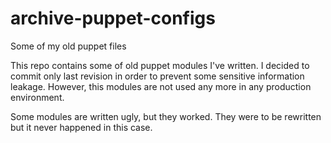 # archive-puppet-configs
Some of my old puppet files

This repo contains some of old puppet modules I've written. I decided to commit only last
revision in order to prevent some sensitive information leakage. However, this
modules are not used any more in any production environment.

Some modules are written ugly, but they worked. They were to be rewritten but
it never happened in this case. 
